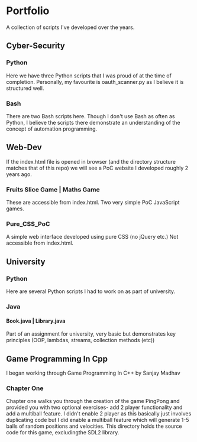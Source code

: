 <h1>Portfolio</h1>
A collection of scripts I've developed over the years.

<h2>Cyber-Security</h2>
<h3>Python</h3>
Here we have three Python scripts that I was proud of at the time of completion. Personally, my favourite is oauth_scanner.py as I believe it is structured well.
<h3>Bash</h3>
There are two Bash scripts here. Though I don't use Bash as often as Python, I believe the scripts there demonstrate an understanding of the concept of automation programming.

<h2>Web-Dev</h2>
If the index.html file is opened in browser (and the directory structure matches that of this repo) we will see a PoC website I developed roughly 2 years ago.
<h3>Fruits Slice Game | Maths Game</h3>
These are accessible from index.html. Two very simple PoC JavaScript games.
<h3>Pure_CSS_PoC</h3>
A simple web interface developed using pure CSS (no jQuery etc.) Not accessible from index.html.

<h2>University</h2>
<h3>Python</h3>
Here are several Python scripts I had to work on as part of university.
<h3>Java</h3>
<h4>Book.java | Library.java</h4>
Part of an assignment for university, very basic but demonstrates key principles (OOP, lambdas, streams, collection methods (etc))


<h2>Game Programming In Cpp</h2>
I began working through Game Programming In C++ by Sanjay Madhav 
<h3>Chapter One</h3>
Chapter one walks you through the creation of the game PingPong and provided you with two optional exercises- add 2 player functionality and add a multiball feature. 
I didn't enable 2 player as this basically just involves duplicating code but I did enable a multiball feature which will generate 1-5 balls of random positions and velocities. This directory holds the source code for this game, excludingthe SDL2 library.
